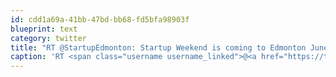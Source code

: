 ```yaml
---
id: cdd1a69a-41bb-47bd-bb68-fd5bfa98903f
blueprint: text
category: twitter
title: "RT @StartupEdmonton: Startup Weekend is coming to Edmonton June 25-27th. It's going to be awesome! http://bit.ly/SWEdmonton #yeg #startup"
caption: 'RT <span class="username username_linked">@<a href="https://twitter.com/StartupEdmonton" title="Startup Edmonton">StartupEdmonton</a></span>: Startup Weekend is coming to Edmonton June 25-27th. It''s going to be awesome! http://bit.ly/SWEdmonton <span class="hashtag hashtag_local">#<a href="http://tweettemp.darylchymko.ca/?tag=yeg">yeg</a> <span class="hashtag hashtag_local">#<a href="http://tweettemp.darylchymko.ca/?tag=startup">startup</a>'
---
```

